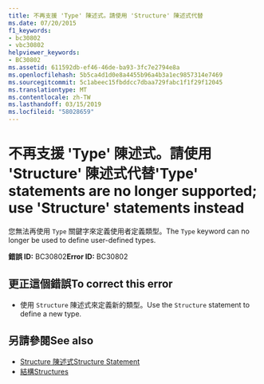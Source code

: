 ```yaml
---
title: 不再支援 'Type' 陳述式。請使用 'Structure' 陳述式代替
ms.date: 07/20/2015
f1_keywords:
- bc30802
- vbc30802
helpviewer_keywords:
- BC30802
ms.assetid: 611592db-ef46-46de-ba93-3fc7e2794e8a
ms.openlocfilehash: 5b5ca4d1d0e8a4455b96a4b3a1ec9857314e7469
ms.sourcegitcommit: 5c1abeec15fbddcc7dbaa729fabc1f1f29f12045
ms.translationtype: MT
ms.contentlocale: zh-TW
ms.lasthandoff: 03/15/2019
ms.locfileid: "58028659"
---
```

# <a name="type-statements-are-no-longer-supported-use-structure-statements-instead"></a><span data-ttu-id="5d2fd-102">不再支援 'Type' 陳述式。請使用 'Structure' 陳述式代替</span><span class="sxs-lookup"><span data-stu-id="5d2fd-102">'Type' statements are no longer supported; use 'Structure' statements instead</span></span>
<span data-ttu-id="5d2fd-103">您無法再使用 `Type` 關鍵字來定義使用者定義類型。</span><span class="sxs-lookup"><span data-stu-id="5d2fd-103">The `Type` keyword can no longer be used to define user-defined types.</span></span>  
  
 <span data-ttu-id="5d2fd-104">**錯誤 ID:** BC30802</span><span class="sxs-lookup"><span data-stu-id="5d2fd-104">**Error ID:** BC30802</span></span>  
  
## <a name="to-correct-this-error"></a><span data-ttu-id="5d2fd-105">更正這個錯誤</span><span class="sxs-lookup"><span data-stu-id="5d2fd-105">To correct this error</span></span>  
  
-   <span data-ttu-id="5d2fd-106">使用 `Structure` 陳述式來定義新的類型。</span><span class="sxs-lookup"><span data-stu-id="5d2fd-106">Use the `Structure` statement to define a new type.</span></span>  
  
## <a name="see-also"></a><span data-ttu-id="5d2fd-107">另請參閱</span><span class="sxs-lookup"><span data-stu-id="5d2fd-107">See also</span></span>

- [<span data-ttu-id="5d2fd-108">Structure 陳述式</span><span class="sxs-lookup"><span data-stu-id="5d2fd-108">Structure Statement</span></span>](../../visual-basic/language-reference/statements/structure-statement.md)
- [<span data-ttu-id="5d2fd-109">結構</span><span class="sxs-lookup"><span data-stu-id="5d2fd-109">Structures</span></span>](../../visual-basic/programming-guide/language-features/data-types/structures.md)
